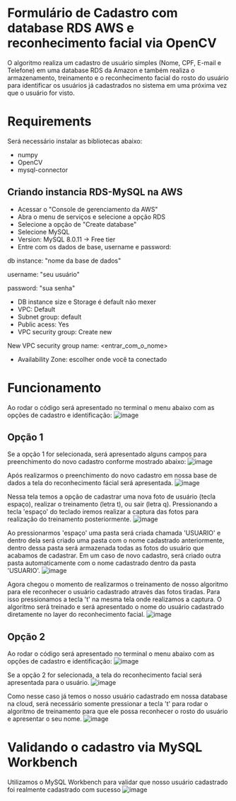 # Formulário de Cadastro com database RDS AWS e reconhecimento facial via OpenCV
O algoritmo realiza um cadastro de usuário simples (Nome, CPF, E-mail e Telefone) em uma database RDS da Amazon e também realiza o armazenamento, treinamento e o reconhecimento facial do rosto do usuário para identificar os usuários já cadastrados no sistema em uma próxima vez que o usuário for visto.

# Requirements
Será necessário instalar as bibliotecas abaixo:

- numpy
- OpenCV
- mysql-connector

## Criando instancia RDS-MySQL na AWS
- Acessar o "Console de gerenciamento da AWS"
- Abra o menu de serviços e selecione a opção RDS
- Selecione a opção de "Create database"
- Selecione MySQL
- Version: MySQL 8.0.11
-> Free tier
- Entre com os dados de base, username e password:

db instance: "nome da base de dados"

username: "seu usuário"

password: "sua senha"

- DB instance size e Storage é default não mexer
- VPC: Default
- Subnet group: default
- Public acess: Yes
- VPC security group: Create new

New VPC security group name: <entrar_com_o_nome>

- Availability Zone: escolher onde você ta conectado

# Funcionamento
Ao rodar o código será apresentado no terminal o menu abaixo com as opções de cadastro e identificação:
![image](https://user-images.githubusercontent.com/40063504/103282211-d6674d80-49b3-11eb-8b8c-84fc54b6c73f.png)

## Opção 1
Se a opção 1 for selecionada, será apresentado alguns campos para preenchimento do novo cadastro conforme mostrado abaixo:
![image](https://user-images.githubusercontent.com/40063504/103282344-3bbb3e80-49b4-11eb-8720-9faa71b78780.png)

Após realizarmos o preenchimento do novo cadastro em nossa base de dados a tela do reconhecimento fácial será apresentada.
![image](https://user-images.githubusercontent.com/40063504/103282395-673e2900-49b4-11eb-8db4-0c012b900b25.png)

Nessa tela temos a opção de cadastrar uma nova foto de usuário (tecla espaço), realizar o treinamento (letra t), ou sair (letra q). 
Pressionando a tecla 'espaço' do teclado iremos realizar a captura das fotos para realização do treinamento posteriormente.
![image](https://user-images.githubusercontent.com/40063504/103282503-c865fc80-49b4-11eb-877b-423246d026ce.png)

Ao pressionarmos 'espaço' uma pasta será criada chamada 'USUARIO' e dentro dela será criado uma pasta com o nome cadastrado anteriormente, dentro dessa pasta será armazenada todas as fotos do usuário que acabamos de cadastrar. Em um caso de novo cadastro, será criado outra pasta automaticamente com o nome cadastrado dentro da pasta 'USUARIO'.
![image](https://user-images.githubusercontent.com/40063504/103282688-4fb37000-49b5-11eb-9497-9a6432d2c241.png)

Agora chegou o momento de realizarmos o treinamento de nosso algoritmo para ele reconhecer o usuário cadastrado através das fotos tiradas. Para isso pressionamos a tecla 't' na mesma tela onde realizamos a captura. O algoritmo será treinado e será apresentado o nome do usuário cadastrado diretamente no layer do reconhecimento facial.
![image](https://user-images.githubusercontent.com/40063504/103282855-c2245000-49b5-11eb-90b8-32ddf0cf4381.png)


## Opção 2
Ao rodar o código será apresentado no terminal o menu abaixo com as opções de cadastro e identificação:
![image](https://user-images.githubusercontent.com/40063504/103282211-d6674d80-49b3-11eb-8b8c-84fc54b6c73f.png)

Se a opção 2 for selecionada, a tela do reconhecimento facial será apresentada para o usuário.
![image](https://user-images.githubusercontent.com/40063504/103283063-5098d180-49b6-11eb-8bdb-1bf3fbd03b2d.png)

Como nesse caso já temos o nosso usuário cadastrado em nossa database na cloud, será necessário somente pressionar a tecla 't' para rodar o algoritmo de treinamento para que ele possa reconhecer o rosto do usuário e apresentar o seu nome.
![image](https://user-images.githubusercontent.com/40063504/103283159-88a01480-49b6-11eb-943f-748e6b21b0c8.png)


# Validando o cadastro via MySQL Workbench
Utilizamos o MySQL Workbench para validar que nosso usuário cadastrado foi realmente cadastrado com sucesso
![image](https://user-images.githubusercontent.com/40063504/103283248-c9982900-49b6-11eb-9211-f822b3fbb7fc.png)
